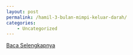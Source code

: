```yaml
---
layout: post
permalink: /hamil-3-bulan-mimpi-keluar-darah/
categories:
    - Uncategorized
---
```


[Baca Selengkapnya](/08)